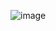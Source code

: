 ![image](https://github.com/cisfjulian/Android_Hello_World/assets/99369778/42ea5434-f3d1-4fcc-b92a-39e0d671f396)

